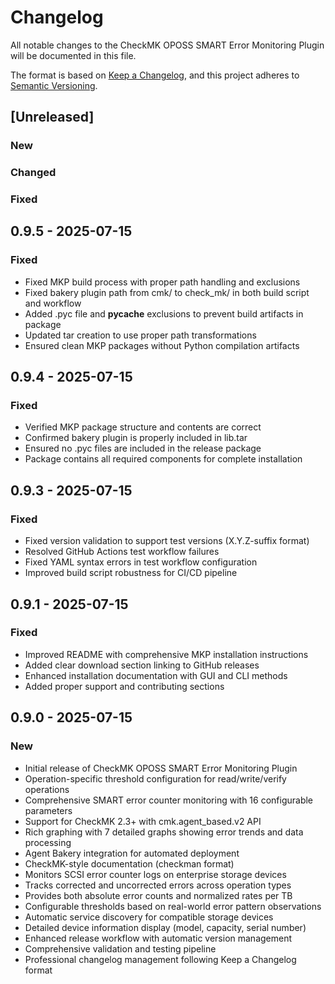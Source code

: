 # Changelog

All notable changes to the CheckMK OPOSS SMART Error Monitoring Plugin will be documented in this file.

The format is based on [Keep a Changelog](https://keepachangelog.com/en/1.0.0/),
and this project adheres to [Semantic Versioning](https://semver.org/spec/v2.0.0.html).

## [Unreleased]
### New
### Changed
### Fixed

## 0.9.5 - 2025-07-15
### Fixed
- Fixed MKP build process with proper path handling and exclusions
- Fixed bakery plugin path from cmk/ to check_mk/ in both build script and workflow
- Added .pyc file and __pycache__ exclusions to prevent build artifacts in package
- Updated tar creation to use proper path transformations
- Ensured clean MKP packages without Python compilation artifacts

## 0.9.4 - 2025-07-15
### Fixed
- Verified MKP package structure and contents are correct
- Confirmed bakery plugin is properly included in lib.tar
- Ensured no .pyc files are included in the release package
- Package contains all required components for complete installation

## 0.9.3 - 2025-07-15
### Fixed
- Fixed version validation to support test versions (X.Y.Z-suffix format)
- Resolved GitHub Actions test workflow failures
- Fixed YAML syntax errors in test workflow configuration
- Improved build script robustness for CI/CD pipeline

## 0.9.1 - 2025-07-15
### Fixed
- Improved README with comprehensive MKP installation instructions
- Added clear download section linking to GitHub releases
- Enhanced installation documentation with GUI and CLI methods
- Added proper support and contributing sections

## 0.9.0 - 2025-07-15
### New
- Initial release of CheckMK OPOSS SMART Error Monitoring Plugin
- Operation-specific threshold configuration for read/write/verify operations
- Comprehensive SMART error counter monitoring with 16 configurable parameters
- Support for CheckMK 2.3+ with cmk.agent_based.v2 API
- Rich graphing with 7 detailed graphs showing error trends and data processing
- Agent Bakery integration for automated deployment
- CheckMK-style documentation (checkman format)
- Monitors SCSI error counter logs on enterprise storage devices
- Tracks corrected and uncorrected errors across operation types
- Provides both absolute error counts and normalized rates per TB
- Configurable thresholds based on real-world error pattern observations
- Automatic service discovery for compatible storage devices
- Detailed device information display (model, capacity, serial number)
- Enhanced release workflow with automatic version management
- Comprehensive validation and testing pipeline
- Professional changelog management following Keep a Changelog format
